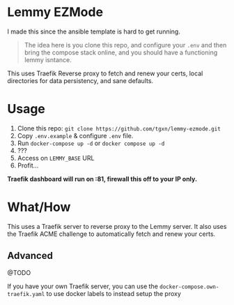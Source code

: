 # Lemmy EZMode

I made this since the ansible template is hard to get running.

 > The idea here is you clone this repo, and configure your `.env` and then bring the compose stack online, and you should have a functioning lemmy isntance.

This uses Traefik Reverse proxy to fetch and renew your certs, local directories for data persistency, and sane defaults.

# Usage

1. Clone this repo: `git clone https://github.com/tgxn/lemmy-ezmode.git`
2. Copy `.env.example` & configure `.env` file.
3. Run `docker-compose up -d` or `docker compose up -d`
4. ???
5. Access on `LEMMY_BASE` URL
6. Profit...

**Traefik dashboard will run on :81, firewall this off to your IP only.**

# What/How

This uses a Traefik server to reverse proxy to the Lemmy server.
It also uses the Traefik ACME challenge to automatically fetch and renew your certs.

## Advanced

@TODO

If you have your own Traefik server, you can use the `docker-compose.own-traefik.yaml` to use docker labels to instead setup the proxy
